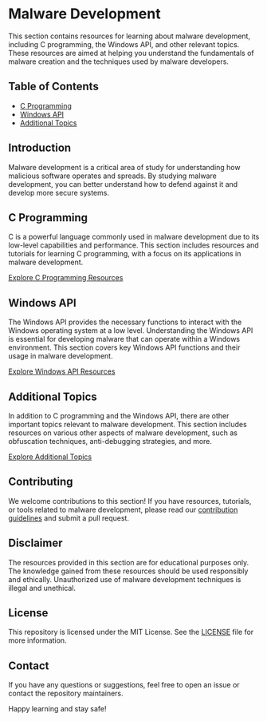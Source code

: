 # Malware Development

This section contains resources for learning about malware development, including C programming, the Windows API, and other relevant topics. These resources are aimed at helping you understand the fundamentals of malware creation and the techniques used by malware developers.

## Table of Contents

- [C Programming](c-programming/README.md)
- [Windows API](windows-api/README.md)
- [Additional Topics](additional-topics/README.md)

## Introduction

Malware development is a critical area of study for understanding how malicious software operates and spreads. By studying malware development, you can better understand how to defend against it and develop more secure systems.

## C Programming

C is a powerful language commonly used in malware development due to its low-level capabilities and performance. This section includes resources and tutorials for learning C programming, with a focus on its applications in malware development.

[Explore C Programming Resources](c-programming/README.md)

## Windows API

The Windows API provides the necessary functions to interact with the Windows operating system at a low level. Understanding the Windows API is essential for developing malware that can operate within a Windows environment. This section covers key Windows API functions and their usage in malware development.

[Explore Windows API Resources](windows-api/README.md)

## Additional Topics

In addition to C programming and the Windows API, there are other important topics relevant to malware development. This section includes resources on various other aspects of malware development, such as obfuscation techniques, anti-debugging strategies, and more.

[Explore Additional Topics](additional-topics/README.md)

## Contributing

We welcome contributions to this section! If you have resources, tutorials, or tools related to malware development, please read our [contribution guidelines](../CONTRIBUTING.md) and submit a pull request.

## Disclaimer

The resources provided in this section are for educational purposes only. The knowledge gained from these resources should be used responsibly and ethically. Unauthorized use of malware development techniques is illegal and unethical.

## License

This repository is licensed under the MIT License. See the [LICENSE](../LICENSE) file for more information.

## Contact

If you have any questions or suggestions, feel free to open an issue or contact the repository maintainers.

Happy learning and stay safe!
